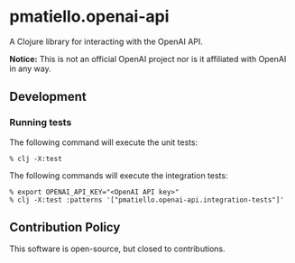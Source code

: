 # pmatiello.openai-api

A Clojure library for interacting with the OpenAI API.

**Notice:** This is not an official OpenAI project nor is it affiliated with
OpenAI in any way.

## Development

### Running tests

The following command will execute the unit tests:

```
% clj -X:test
```

The following commands will execute the integration tests:

```
% export OPENAI_API_KEY="<OpenAI API key>"
% clj -X:test :patterns '["pmatiello.openai-api.integration-tests"]'
```

## Contribution Policy

This software is open-source, but closed to contributions.
